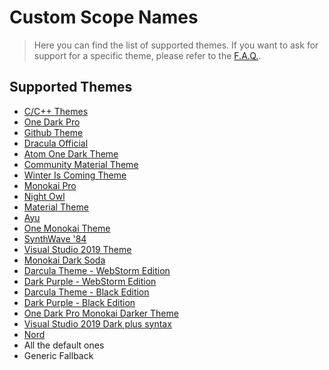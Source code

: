 # Custom Scope Names

> Here you can find the list of supported themes.
> If you want to ask for support for a specific theme, please refer to the [F.A.Q.](FAQ.md).

## Supported Themes

- [C/C++ Themes](https://marketplace.visualstudio.com/items?itemName=ms-vscode.cpptools-themes)
- [One Dark Pro](https://marketplace.visualstudio.com/items?itemName=zhuangtongfa.Material-theme)
- [Github Theme](https://marketplace.visualstudio.com/items?itemName=GitHub.github-vscode-theme)
- [Dracula Official](https://marketplace.visualstudio.com/items?itemName=dracula-theme.theme-dracula)
- [Atom One Dark Theme](https://marketplace.visualstudio.com/items?itemName=akamud.vscode-theme-onedark)
- [Community Material Theme](https://marketplace.visualstudio.com/items?itemName=Equinusocio.vsc-community-material-theme)
- [Winter Is Coming Theme](https://marketplace.visualstudio.com/items?itemName=johnpapa.winteriscoming)
- [Monokai Pro](https://marketplace.visualstudio.com/items?itemName=monokai.theme-monokai-pro-vscode)
- [Night Owl](https://marketplace.visualstudio.com/items?itemName=sdras.night-owl)
- [Material Theme](https://marketplace.visualstudio.com/items?itemName=Equinusocio.vsc-material-theme)
- [Ayu](https://marketplace.visualstudio.com/items?itemName=teabyii.ayu)
- [One Monokai Theme](https://marketplace.visualstudio.com/items?itemName=azemoh.one-monokai)
- [SynthWave '84](https://marketplace.visualstudio.com/items?itemName=RobbOwen.synthwave-vscode)
- [Visual Studio 2019 Theme](https://marketplace.visualstudio.com/items?itemName=kast789.vs-2019-theme)
- [Monokai Dark Soda](https://marketplace.visualstudio.com/items?itemName=AdamCaviness.theme-monokai-dark-soda)
- [Darcula Theme - WebStorm Edition](https://marketplace.visualstudio.com/items?itemName=rexebin.dracula)
- [Dark Purple - WebStorm Edition](https://marketplace.visualstudio.com/items?itemName=rexebin.darkpurple)
- [Darcula Theme - Black Edition](https://marketplace.visualstudio.com/items?itemName=rexebin.dracula-black)
- [Dark Purple - Black Edition](https://marketplace.visualstudio.com/items?itemName=rexebin.darkpurple-black)
- [One Dark Pro Monokai Darker Theme](https://marketplace.visualstudio.com/items?itemName=eserozvataf.one-dark-pro-monokai-darker)
- [Visual Studio 2019 Dark plus syntax](https://marketplace.visualstudio.com/items?itemName=skyletoft.theme-custom-colour)
- [Nord](https://marketplace.visualstudio.com/items?itemName=arcticicestudio.nord-visual-studio-code)
- All the default ones
- Generic Fallback
